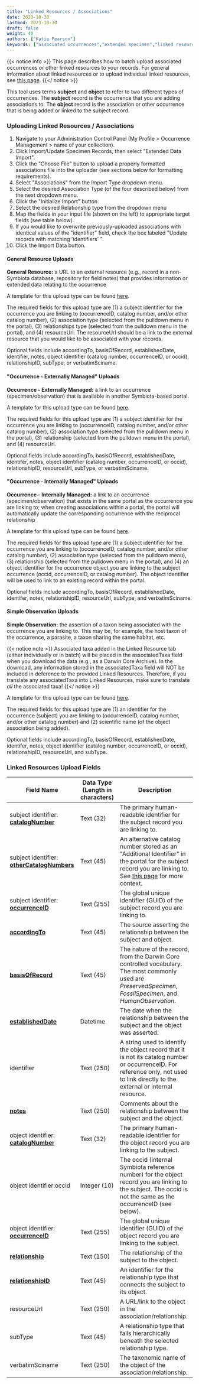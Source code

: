 ```yaml
---
title: "Linked Resources / Associations"
date: 2023-10-30
lastmod: 2023-10-30
draft: false
weight: 40
authors: ["Katie Pearson"]
keywords: ["associated occurrences","extended specimen","linked resources","batch upload","relationships"]
---
```


{{< notice info >}}
  This page describes how to batch upload associated occurrences or other linked resources to your records. For general information about linked resources or to upload individual linked resources, see [this page](https://biokic.github.io/symbiota-docs/editor/links).
{{</ notice >}}

This tool uses terms **subject** and **object** to refer to two different types of occurrences. The **subject** record is the occurrence that you are adding associations to. The **object** record is the association or other occurrence that is being added or linked to the subject record.

### Uploading Linked Resources / Associations
  1. Navigate to your Administration Control Panel (My Profile > Occurrence Management > name of your collection).
  2. Click Import/Update Specimen Records, then select "Extended Data Import".
  3. Click the "Choose File" button to upload a properly formatted associations file into the uploader (see sections below for formatting requirements).
  4. Select "Associations" from the Import Type dropdown menu.
  5. Select the desired Association Type (of the four described below) from the next dropdown menu.
  6. Click the "Initialize Import" button.
  7. Select the desired Relationship type from the dropdown menu 
  8. Map the fields in your input file (shown on the left) to appropriate target fields (see table below).
  9. If you would like to overwrite previously-uploaded associations with identical values of the "identifier" field, check the box labeled "Update records with matching 'identifiers' ".
  10. Click the Import Data button.

#### General Resource Uploads

**General Resource:** a URL to an external resource (e.g., record in a non-Symbiota database, repository for field notes) that provides information or extended data relating to the occurrence

A template for this upload type can be found [here](https://biokic.github.io/symbiota-docs/documents/GeneralResourceUploadTemplate.xlsx).

The required fields for this upload type are (1) a subject identifier for the occurrence you are linking to (occurrenceID, catalog number, and/or other catalog number), (2) association type (selected from the pulldown menu in the portal), (3) relationships type (selected from the pulldown menu in the portal), and (4) resourceUrl. The resourceUrl should be a link to the external resource that you would like to be associated with your records.

Optional fields include accordingTo, basisOfRecord, establishedDate, identifier, notes, object identifier (catalog number, occurrenceID, or occid), relationshipID, subType, or verbatimSciname.

#### "Occurrence - Externally Managed" Uploads

**Occurrence - Externally Managed:** a link to an occurrence (specimen/observation) that is available in another Symbiota-based portal. 

A template for this upload type can be found [here](https://biokic.github.io/symbiota-docs/documents/OccurrenceExternalUploadTemplate.xlsx).

The required fields for this upload type are (1) a subject identifier for the occurrence you are linking to (occurrenceID, catalog number, and/or other catalog number), (2) association type (selected from the pulldown menu in the portal), (3) relationship (selected from the pulldown menu in the portal), and (4) resourceUrl.

Optional fields include accordingTo, basisOfRecord, establishedDate, identifer, notes, object identifier (catalog number, occurrenceID, or occid), relationshipID, resourceUrl, subType, or verbatimSciname.

#### "Occurrence - Internally Managed" Uploads

**Occurrence - Internally Managed:** a link to an occurrence (specimen/observation) that exists in the same portal as the occurrence you are linking to; when creating associations within a portal, the portal will automatically update the corresponding occurrence with the reciprocal relationship

A template for this upload type can be found [here](https://biokic.github.io/symbiota-docs/documents/OccurrenceInternalUploadTemplate.xlsx).

The required fields for this upload type are (1) a subject identifier for the occurrence you are linking to (occurrenceID, catalog number, and/or other catalog number), (2) association type (selected from the pulldown menu), (3) relationship (selected from the pulldown menu in the portal), and (4) an object identifier for the occurrence object you are linking to the subject occurrence (occid, occurrenceID, or catalog number). The object identifier will be used to link to an existing record within the portal.

Optional fields include accordingTo, basisOfRecord, establishedDate, identifer, notes, relationshipID, resourceUrl, subType, and verbatimSciname.

#### Simple Observation Uploads

**Simple Observation:** the assertion of a taxon being associated with the occurrence you are linking to. This may be, for example, the host taxon of the occurrence, a parasite, a taxon sharing the same habitat, etc.

{{< notice note >}}
  Associated taxa added in the Linked Resource tab (either individually or in batch) will be placed in the associatedTaxa field when you download the data (e.g., as a Darwin Core Archive). In the download, any information stored in the associatedTaxa field will NOT be included in deference to the provided Linked Resources. Therefore, if you translate any associatedTaxa into Linked Resources, make sure to translate _all_ the associated taxa!
{{</ notice >}}

A template for this upload type can be found [here](https://biokic.github.io/symbiota-docs/documents/SimpleObservationUploadTemplate.xlsx).

The required fields for this upload type are (1) an identifier for the occurrence (subject) you are linking to (occurrenceID, catalog number, and/or other catalog number) and (2) scientific name (of the object association being added).

Optional fields include accordingTo, basisOfRecord, establishedDate, identifer, notes, object identifier (catalog number, occurrenceID, or occid), relationshipID, resourceUrl, and subType.

### Linked Resources Upload Fields

| Field Name                           | Data Type (Length in characters)                                     | Description                                                                                                                                                                                                                                                                                                                                                                   |
|--------------------------------|------------------------------------------|-------------------------------------------------------------------------------------------------------------------------------------------------------------------------------------------------------------------------------------------------------------------------------------------------------------------------------------------------------------------------|
| subject identifier: [**catalogNumber**](https://dwc.tdwg.org/terms/#dwc:catalogNumber)                           | Text (32)                               | The primary human-readable identifier for the subject record you are linking to. |
| subject identifier: [**otherCatalogNumbers**](https://dwc.tdwg.org/terms/#dwc:otherCatalogNumbers)                           | Text (45)                               | An alternative catalog number stored as an "Additional Identifier" in the portal for the subject record you are linking to. See [this page](https://biokic.github.io/symbiota-docs/editor/edit/fields/catno/) for more context. |
| subject identifier: [**occurrenceID**](https://dwc.tdwg.org/terms/#dwc:occurrenceID)                           | Text (255)                               | The global unique identifier (GUID) of the subject record you are linking to. |
| [**accordingTo**](https://dwc.tdwg.org/terms/#dwc:relationshipAccordingTo)                           | Text (45)                               | The source asserting the relationship between the subject and object. |
| [**basisOfRecord**](https://dwc.tdwg.org/terms/#dwc:basisOfRecord)                           | Text (45)                               | The nature of the record, from the Darwin Core controlled vocabulary. The most commonly used are _PreservedSpecimen_, _FossilSpecimen_, and _HumanObservation_. |
| [**establishedDate**](https://dwc.tdwg.org/terms/#dwc:relationshipEstablishedDate)                           | Datetime                               | The date when the relationship between the subject and the object was asserted. |
| identifier                          | Text (250)                               | A string used to identify the object record that it is not its catalog number or occurrenceID. For reference only, not used to link directly to the external or internal resource. |
| [**notes**](https://dwc.tdwg.org/terms/#dwc:relationshipRemarks)                          | Text (250)                               | Comments about the relationship between the subject and the object. |
| object identifier: [**catalogNumber**](https://dwc.tdwg.org/terms/#dwc:catalogNumber)                           | Text (32)                               | The primary human-readable identifier for the object record you are linking to the subject. |
| object identifier:occid                           | Integer (10)                               | The occid (internal Symbiota reference number) for the object record you are linking to the subject. The occid is not the same as the occurrenceID (see below). |
| object identifier: [**occurrenceID**](https://dwc.tdwg.org/terms/#dwc:occurrenceID)                           | Text (255)                               | The global unique identifier (GUID) of the object record you are linking to the subject. |
| [**relationship**](https://dwc.tdwg.org/terms/#dwc:relationshipOfResource)                           | Text (150)                               | The relationship of the subject to the object. |
| [**relationshipID**](https://dwc.tdwg.org/terms/#dwc:relationshipOfResourceID)                           | Text (45)                               | An identifier for the relationship type that connects the subject to its object.|
| resourceUrl                           | Text (250)                               | A URL/link to the object in the association/relationship.|
| subType                           | Text (45)                               | A relationship type that falls hierarchically beneath the selected relationship type.|
| verbatimSciname                           | Text (250)                               | The taxonomic name of the object of the association/relationship.|